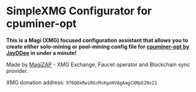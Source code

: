 # SimpleXMG Configurator for cpuminer-opt
**This is a Magi (XMG) focused configuration assistant that allows you to create either solo-mining or pool-mining config file for [cpuminer-opt by JayDDee](https://github.com/JayDDee/cpuminer-opt) in under a minute!**

Made by [MagiZAP](https://sites.google.com/view/magizap) - XMG Exchange, Faucet operator and Blockchain sync provider.

XMG donation address: `976Q8kRwiRGcMsKgoHVAgAagCXMpE2NsZ1`

